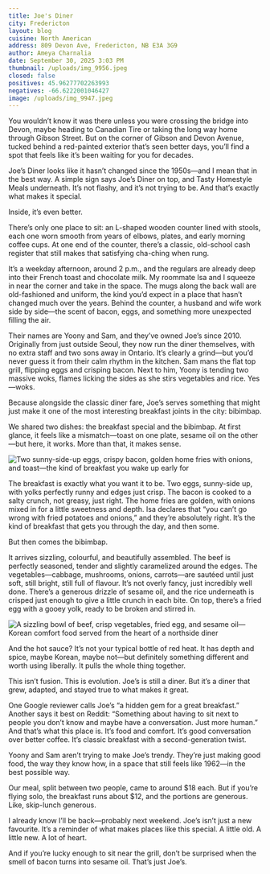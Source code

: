 ```yaml
---
title: Joe's Diner
city: Fredericton
layout: blog
cuisine: North American
address: 809 Devon Ave, Fredericton, NB E3A 3G9
author: Ameya Charnalia
date: September 30, 2025 3:03 PM
thumbnail: /uploads/img_9956.jpeg
closed: false
positives: 45.96277702263993
negatives: -66.6222001046427
image: /uploads/img_9947.jpeg
---
```

You wouldn’t know it was there unless you were crossing the bridge into Devon, maybe heading to Canadian Tire or taking the long way home through Gibson Street. But on the corner of Gibson and Devon Avenue, tucked behind a red-painted exterior that’s seen better days, you’ll find a spot that feels like it’s been waiting for you for decades.

Joe’s Diner looks like it hasn’t changed since the 1950s—and I mean that in the best way. A simple sign says Joe’s Diner on top, and Tasty Homestyle Meals underneath. It’s not flashy, and it’s not trying to be. And that’s exactly what makes it special.

Inside, it’s even better.

There’s only one place to sit: an L-shaped wooden counter lined with stools, each one worn smooth from years of elbows, plates, and early morning coffee cups. At one end of the counter, there’s a classic, old-school cash register that still makes that satisfying cha-ching when rung.

It’s a weekday afternoon, around 2 p.m., and the regulars are already deep into their French toast and chocolate milk. My roommate Isa and I squeeze in near the corner and take in the space. The mugs along the back wall are old-fashioned and uniform, the kind you’d expect in a place that hasn’t changed much over the years. Behind the counter, a husband and wife work side by side—the scent of bacon, eggs, and something more unexpected filling the air.

Their names are Yoony and Sam, and they’ve owned Joe’s since 2010. Originally from just outside Seoul, they now run the diner themselves, with no extra staff and two sons away in Ontario. It’s clearly a grind—but you’d never guess it from their calm rhythm in the kitchen. Sam mans the flat top grill, flipping eggs and crisping bacon. Next to him, Yoony is tending two massive woks, flames licking the sides as she stirs vegetables and rice. Yes—woks.

Because alongside the classic diner fare, Joe’s serves something that might just make it one of the most interesting breakfast joints in the city: bibimbap.

We shared two dishes: the breakfast special and the bibimbap. At first glance, it feels like a mismatch—toast on one plate, sesame oil on the other—but here, it works. More than that, it makes sense.

![Two sunny-side-up eggs, crispy bacon, golden home fries with onions, and toast—the kind of breakfast you wake up early for](/uploads/img_9956.jpeg "Joe's Diner breakfast special ")

The breakfast is exactly what you want it to be. Two eggs, sunny-side up, with yolks perfectly runny and edges just crisp. The bacon is cooked to a salty crunch, not greasy, just right. The home fries are golden, with onions mixed in for a little sweetness and depth. Isa declares that “you can’t go wrong with fried potatoes and onions,” and they’re absolutely right. It’s the kind of breakfast that gets you through the day, and then some.

But then comes the bibimbap.

It arrives sizzling, colourful, and beautifully assembled. The beef is perfectly seasoned, tender and slightly caramelized around the edges. The vegetables—cabbage, mushrooms, onions, carrots—are sautéed until just soft, still bright, still full of flavour. It’s not overly fancy, just incredibly well done. There’s a generous drizzle of sesame oil, and the rice underneath is crisped just enough to give a little crunch in each bite. On top, there’s a fried egg with a gooey yolk, ready to be broken and stirred in.

![A sizzling bowl of beef, crisp vegetables, fried egg, and sesame oil—Korean comfort food served from the heart of a northside diner](/uploads/img_9957.jpeg "Joe's Diner bibimbap special")

And the hot sauce? It’s not your typical bottle of red heat. It has depth and spice, maybe Korean, maybe not—but definitely something different and worth using liberally. It pulls the whole thing together.

This isn’t fusion. This is evolution. Joe’s is still a diner. But it’s a diner that grew, adapted, and stayed true to what makes it great.

One Google reviewer calls Joe’s “a hidden gem for a great breakfast.” Another says it best on Reddit: “Something about having to sit next to people you don’t know and maybe have a conversation. Just more human.” And that’s what this place is. It’s food and comfort. It’s good conversation over better coffee. It’s classic breakfast with a second-generation twist.

Yoony and Sam aren’t trying to make Joe’s trendy. They’re just making good food, the way they know how, in a space that still feels like 1962—in the best possible way.

Our meal, split between two people, came to around $18 each. But if you’re flying solo, the breakfast runs about $12, and the portions are generous. Like, skip-lunch generous.

I already know I’ll be back—probably next weekend. Joe’s isn’t just a new favourite. It’s a reminder of what makes places like this special. A little old. A little new. A lot of heart.

And if you’re lucky enough to sit near the grill, don’t be surprised when the smell of bacon turns into sesame oil. That’s just Joe’s.